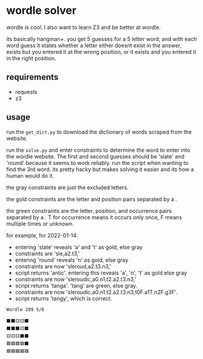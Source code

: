 # wordle solver

wordle is cool. I also want to learn Z3 and be better at wordle.

its basically hangman+. you get 5 guesses for a 5 letter word, and with each word guess it states whether a letter either doesnt exist in the answer, exists but you entered it at the wrong position, or it exists and you entered it in the right position.


## requirements

- requests
- z3

## usage

run the `get_dict.py` to download the dictionary of words scraped from the website.

run the `solve.py` and enter constraints to determine the word to enter into the wordle website. The first and second guesses should be 'slate' and 'round' because it seems to work reliably. run the script when wanting to find the 3rd word. its pretty hacky but makes solving it easier and its how a human would do it.

the gray constraints are just the excluded letters.

the gold constraints are the letter and position pairs separated by a .

the green constraints are the letter, position, and occurrence pairs separated by a . T for occurrence means it occurs only once, F means multiple times or unknown. 

for example, for 2022-01-14:
- entering 'slate' reveals 'a' and 't' as gold, else gray
- constraints are 'sle,a2.t3,'
- entering 'round' reveals 'n' as gold, else gray
- constraints are now 'sleroud,a2.t3.n3,'
- script returns 'antic'. entering this reveals 'a', 'n', 't' as gold else gray
- constraints are now 'sleroudic,a0.n1.t2.a2.t3.n3,'
- script returns 'tanga'. 'tang' are green, else gray.
- constraints are now 'sleroudic,a0.n1.t2.a2.t3.n3,t0F.a1T.n2F.g3F'.
- script returns 'tangy', which is correct.
```
Wordle 209 5/6

⬛⬛🟨🟨⬛
⬛⬛⬛🟨⬛
🟨🟨🟨⬛⬛
🟩🟩🟩🟩⬛
🟩🟩🟩🟩🟩
```
